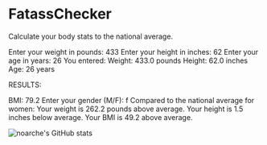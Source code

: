 # FatassChecker
Calculate your body stats to the national average.



Enter your weight in pounds: 433
Enter your height in inches: 62
Enter your age in years: 26
You entered:
Weight: 433.0 pounds
Height: 62.0 inches
Age: 26 years

RESULTS:


BMI: 79.2
Enter your gender (M/F): f
Compared to the national average for women:
Your weight is 262.2 pounds above average.
Your height is 1.5 inches below average.
Your BMI is 49.2 above average.


![noarche's GitHub stats](https://github-readme-stats.vercel.app/api?username=noarche&show_icons=true&theme=transparent)

